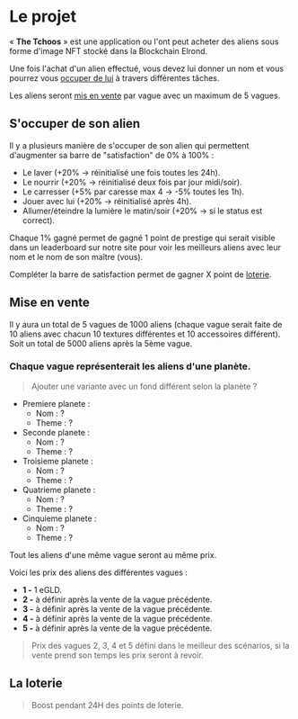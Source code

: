 # Le projet  
« **The Tchoos** » est une application ou l'ont peut acheter des aliens sous forme d'image NFT stocké dans la Blockchain Elrond.  


Une fois l'achat d'un alien effectué, vous devez lui donner un nom et vous pourrez vous [occuper de lui](#S'occuper-de-son-alien) à travers différentes tâches.  

Les aliens seront [mis en vente](#Mise-en-vente) par vague avec un maximum de 5 vagues.


## S'occuper de son alien  
Il y a plusieurs manière de s'occuper de son alien qui permettent d'augmenter sa barre de "satisfaction" de 0% à 100% :
- Le laver (+20% -> réinitialisé une fois toutes les 24h).
- Le nourrir (+20% -> réinitialisé deux fois par jour midi/soir).
- Le carresser (+5% par caresse max 4 -> -5% toutes les 1h).
- Jouer avec lui (+20% -> réinitialisé après 4h).
- Allumer/éteindre la lumière le matin/soir (+20% -> si le status est correct).

Chaque 1% gagné permet de gagné 1 point de prestige qui serait visible dans un leaderboard sur notre site pour voir les meilleurs aliens avec leur nom et le nom de son maître (vous).

Compléter la barre de satisfaction permet de gagner X point de [loterie](#La-loterie).

## Mise en vente
Il y aura un total de 5 vagues de 1000 aliens (chaque vague serait faite de 10 aliens avec chacun 10 textures différentes et 10 accessoires différent). Soit un total de 5000 aliens après la 5ème vague.

### Chaque vague représenterait les aliens d'une planète. 
> Ajouter une variante avec un fond différent selon la planète ?
- Premiere planete : 
    - Nom : ?
    - Theme : ?
- Seconde planete : 
    - Nom : ?
    - Theme : ?
- Troisieme planete :
    - Nom : ?
    - Theme : ?
- Quatrieme planete :
    - Nom : ?
    - Theme : ?
- Cinquieme planete :
    - Nom : ?
    - Theme : ?

Tout les aliens d'une même vague seront au même prix.

Voici les prix des aliens des différentes vagues :
- **1 -** 1 eGLD.
- **2 -** à définir après la vente de la vague précédente.
- **3 -** à définir après la vente de la vague précédente.
- **4 -** à définir après la vente de la vague précédente.
- **5 -** à définir après la vente de la vague précédente.
> Prix des vagues 2, 3, 4 et 5 défini dans le meilleur des scénarios, si la vente prend son temps les prix seront à revoir.

## La loterie
> Boost pendant 24H des points de loterie.